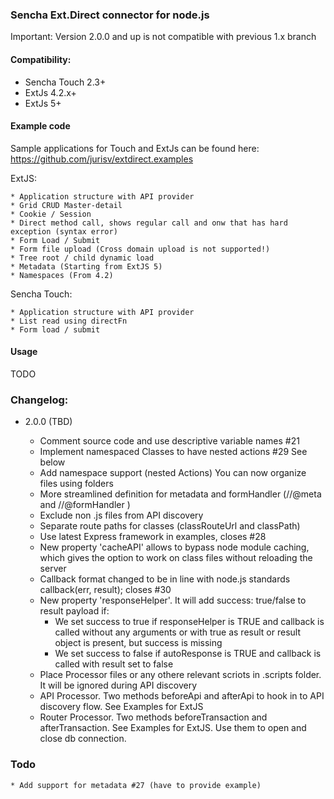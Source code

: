 ### Sencha Ext.Direct connector for node.js

Important: Version 2.0.0 and up is not compatible with previous 1.x branch

#### Compatibility:
* Sencha Touch 2.3+
* ExtJs 4.2.x+
* ExtJs 5+

#### Example code
Sample applications for Touch and ExtJs can be found here: https://github.com/jurisv/extdirect.examples

ExtJS:

    * Application structure with API provider
    * Grid CRUD Master-detail
    * Cookie / Session
    * Direct method call, shows regular call and onw that has hard exception (syntax error)
    * Form Load / Submit
    * Form file upload (Cross domain upload is not supported!)
    * Tree root / child dynamic load
    * Metadata (Starting from ExtJS 5)
    * Namespaces (From 4.2)

Sencha Touch:

    * Application structure with API provider
    * List read using directFn
    * Form load / submit

#### Usage

TODO



### Changelog:
* 2.0.0 (TBD)

    * Comment source code and use descriptive variable names #21
    * Implement namespaced Classes to have nested actions #29 See below
    * Add namespace support (nested Actions) You can now organize files using folders
    * More streamlined definition for metadata and formHandler  (//@meta and //@formHandler )
    * Exclude non .js files from API discovery
    * Separate route paths for classes (classRouteUrl and classPath)
    * Use latest Express framework in examples, closes #28
    * New property 'cacheAPI' allows to bypass node module caching, which gives the option to work on class files without reloading the server
    * Callback format changed to be in line with node.js standards callback(err, result); closes #30
    * New property 'responseHelper'. It will add success: true/false to result payload if:
        * We set success to true if responseHelper is TRUE and callback is called without any arguments or with true as result or result object is present, but success is missing
        * We set success to false if autoResponse is TRUE and callback is called with result set to false
    * Place Processor files or any othere relevant scriots in .scripts folder. It will be ignored during API discovery
    * API Processor. Two methods beforeApi and afterApi to hook in to API discovery flow. See Examples for ExtJS
    * Router Processor. Two methods beforeTransaction and afterTransaction. See Examples for ExtJS. Use them to open and close db connection.

### Todo

    * Add support for metadata #27 (have to provide example)




